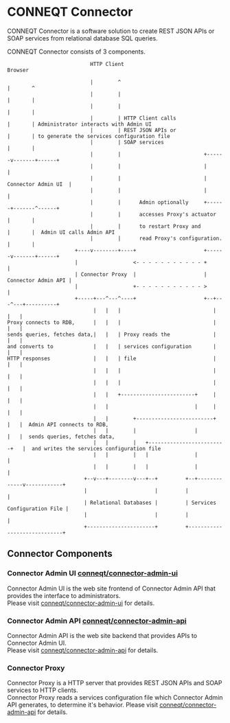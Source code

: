CONNEQT Connector
=================

CONNEQT Connector is a software solution to create REST JSON APIs or SOAP services from relational database SQL queries.

CONNEQT Connector consists of 3 components.

```
                           HTTP Client                                  Browser

                           |        ^                                  |       ^
                           |        |                                  |       |
                           |        |                                  |       |
                           |        | HTTP Client calls                |       | Administrator interacts with Admin UI
                           |        | REST JSON APIs or                |       | to generate the services configuration file
                           |        | SOAP services                    |       |
                           |        |                           +------v-------+------+
                           |        |                           |                     |
                           |        |                           | Connector Admin UI  |
                           |        |                           |                     |
                           |        |      Admin optionally     +------+-------^------+
                           |        |      accesses Proxy's actuator   |       |
                           |        |      to restart Proxy and        |       |  Admin UI calls Admin API
                           |        |      read Proxy's configuration. |       |
                      +----v--------+----+                      +------v-------+------+
                      |                  <- - - - - - - - - - - +                     |
                      | Connector Proxy  |                      | Connector Admin API |
                      |                  +- - - - - - - - - - - >                     |
                      +-----+---^---^----+                      +--+---^---+----------+
                            |   |   |                              |   |   |
Proxy connects to RDB,      |   |   |                              |   |   |
sends queries, fetches data,|   |   | Proxy reads the              |   |   |
and converts to             |   |   | services configuration       |   |   | 
HTTP responses              |   |   | file                         |   |   | 
                            |   |   |                              |   |   | 
                            |   |   |                              |   |   | 
                            |   |   +------------------------+     |   |   |
                            |   |                            |     |   |   |
                            |   |        +-------------------------+   |   |  Admin API connects to RDB,
                            |   |        |                   |         |   |  sends queries, fetches data,
                            |   |        |   +-------------------------+   |  and writes the services configuration file
                            |   |        |   |               |             |
                            |   |        |   |               |             |
                         +--v---+--------v---+--+         +--+-------------v------------+
                         |                      |         |                             |
                         | Relational Databases |         | Services Configuration File |
                         |                      |         |                             |
                         +----------------------+         +-----------------------------+
```

## Connector Components

### Connector Admin UI [conneqt/connector-admin-ui](https://hub.docker.com/r/conneqt/connector-admin-ui)

Connector Admin UI is the web site frontend of Connector Admin API that provides the interface to administrators.  
Please visit [conneqt/connector-admin-ui](https://hub.docker.com/r/conneqt/connector-admin-ui) for details.

### Connector Admin API [conneqt/connector-admin-api](https://hub.docker.com/r/conneqt/connector-admin-api)

Connector Admin API is the web site backend that provides APIs to Connector Admin UI.  
Please visit [conneqt/connector-admin-api](https://hub.docker.com/r/conneqt/connector-admin-api) for details.

### Connector Proxy

Connector Proxy is a HTTP server that provides REST JSON APIs and SOAP services to HTTP clients.  
Connector Proxy reads a services configuration file which Connector Admin API generates, to determine it's behavior.
Please visit [conneqt/connector-admin-api](https://hub.docker.com/r/conneqt/connector-admin-api) for details.
